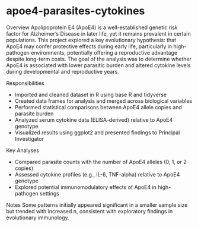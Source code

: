 # apoe4-parasites-cytokines
Overview
Apolipoprotein E4 (ApoE4) is a well-established genetic risk factor for Alzheimer’s Disease in later life, yet it remains prevalent in certain populations. This project explored a key evolutionary hypothesis: that ApoE4 may confer protective effects during early life, particularly in high-pathogen environments, potentially offering a reproductive advantage despite long-term costs.
The goal of the analysis was to determine whether ApoE4 is associated with lower parasitic burden and altered cytokine levels during developmental and reproductive years.

Responsibilities
- Imported and cleaned dataset in R using base R and tidyverse
- Created data frames for analysis and merged across biological variables
- Performed statistical comparisons between ApoE4 allele copies and parasite burden
- Analyzed serum cytokine data (ELISA-derived) relative to ApoE4 genotype
- Visualized results using ggplot2 and presented findings to Principal Investigator

Key Analyses
- Compared parasite counts with the number of ApoE4 alleles (0, 1, or 2 copies)
- Assessed cytokine profiles (e.g., IL-6, TNF-alpha) relative to ApoE4 genotype
- Explored potential immunomodulatory effects of ApoE4 in high-pathogen settings

Notes
Some patterns initially appeared significant in a smaller sample size but trended with increased n, consistent with exploratory findings in evolutionary immunology.
